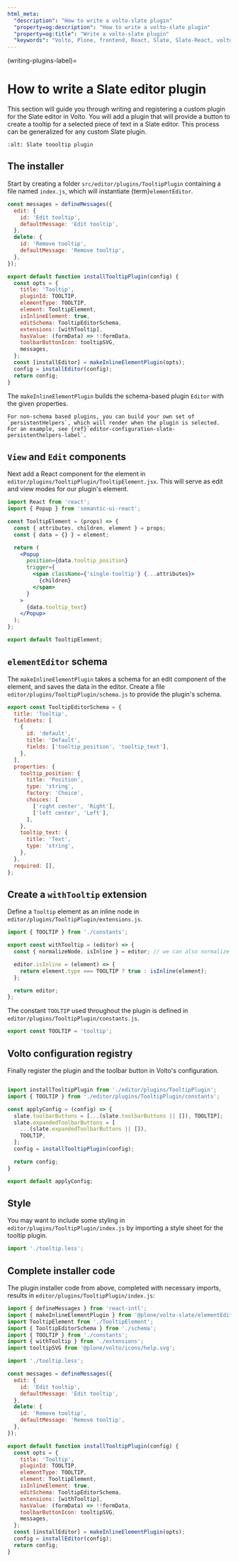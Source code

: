 ```yaml
---
html_meta:
  "description": "How to write a volto-slate plugin"
  "property=og:description": "How to write a volto-slate plugin"
  "property=og:title": "Write a volto-slate plugin"
  "keywords": "Volto, Plone, frontend, React, Slate, Slate-React, volto-slate, plugins"
---
```


(writing-plugins-label)=

# How to write a Slate editor plugin

This section will guide you through writing and registering a custom plugin for the Slate editor in Volto.
You will add a plugin that will provide a button to create a tooltip for a selected piece of text in a Slate editor.
This process can be generalized for any custom Slate plugin.

```{image} /_static/tooltip_plugin.png
:alt: Slate toooltip plugin 
```

## The installer

Start by creating a folder `src/editor/plugins/TooltipPlugin` containing a file named `index.js`, which will instantiate {term}`elementEditor`.

```js
const messages = defineMessages({
  edit: {
    id: 'Edit tooltip',
    defaultMessage: 'Edit tooltip',
  },
  delete: {
    id: 'Remove tooltip',
    defaultMessage: 'Remove tooltip',
  },
});

export default function installTooltipPlugin(config) {
  const opts = {
    title: 'Tooltip',
    pluginId: TOOLTIP,
    elementType: TOOLTIP,
    element: TooltipElement,
    isInlineElement: true,
    editSchema: TooltipEditorSchema,
    extensions: [withTooltip],
    hasValue: (formData) => !!formData,
    toolbarButtonIcon: tooltipSVG,
    messages,
  };
  const [installEditor] = makeInlineElementPlugin(opts);
  config = installEditor(config);
  return config;
}
```

The `makeInlineElementPlugin` builds the schema-based plugin `Editor` with the given properties.

```{note}
For non-schema based plugins, you can build your own set of `persistentHelpers`, which will render when the plugin is selected.
For an example, see {ref}`editor-configuration-slate-persistenthelpers-label`.
```

## `View` and `Edit` components

Next add a React component for the element in `editor/plugins/TooltipPlugin/TooltipElement.jsx`.
This will serve as edit and view modes for our plugin's element.

```jsx
import React from 'react';
import { Popup } from 'semantic-ui-react';

const TooltipElement = (props) => {
  const { attributes, children, element } = props;
  const { data = {} } = element;

  return (
    <Popup
      position={data.tooltip_position}
      trigger={
        <span className={'single-tooltip'} {...attributes}>
          {children}
        </span>
      }
    >
      {data.tooltip_text}
    </Popup>
  );
};

export default TooltipElement;
```

## `elementEditor` schema

The `makeInlineElementPlugin` takes a schema for an edit component of the element, and saves the data in the editor.
Create a file `editor/plugins/TooltipPlugin/schema.js` to provide the plugin's schema.

```js
export const TooltipEditorSchema = {
  title: 'Tooltip',
  fieldsets: [
    {
      id: 'default',
      title: 'Default',
      fields: ['tooltip_position', 'tooltip_text'],
    },
  ],
  properties: {
    tooltip_position: {
      title: 'Position',
      type: 'string',
      factory: 'Choice',
      choices: [
        ['right center', 'Right'],
        ['left center', 'Left'],
      ],
    },
    tooltip_text: {
      title: 'Text',
      type: 'string',
    },
  },
  required: [],
};

```

## Create a `withTooltip` extension

Define a `Tooltip` element as an inline node in `editor/plugins/TooltipPlugin/extensions.js`.

```js
import { TOOLTIP } from './constants';

export const withTooltip = (editor) => {
  const { normalizeNode, isInline } = editor; // we can also normalize plugin data here

  editor.isInline = (element) => {
    return element.type === TOOLTIP ? true : isInline(element);
  };

  return editor;
};
```

The constant `TOOLTIP` used throughout the plugin is defined in `editor/plugins/TooltipPlugin/constants.js`.

```js
export const TOOLTIP = 'tooltip';
```

## Volto configuration registry

Finally register the plugin and the toolbar button in Volto's configuration.

```js

import installTooltipPlugin from './editor/plugins/TooltipPlugin';
import { TOOLTIP } from './editor/plugins/TooltipPlugin/constants';

const applyConfig = (config) => {
  slate.toolbarButtons = [...(slate.toolbarButtons || []), TOOLTIP];
  slate.expandedToolbarButtons = [
    ...(slate.expandedToolbarButtons || []),
    TOOLTIP,
  ];
  config = installTooltipPlugin(config);

  return config;
}

export default applyConfig;
```

## Style

You may want to include some styling in `editor/plugins/TooltipPlugin/index.js` by importing a style sheet for the tooltip plugin.

```js
import './tooltip.less';
```

## Complete installer code

The plugin installer code from above, completed with necessary imports, results in `editor/plugins/TooltipPlugin/index.js`:

```js
import { defineMessages } from 'react-intl';
import { makeInlineElementPlugin } from '@plone/volto-slate/elementEditor';
import TooltipElement from './TooltipElement';
import { TooltipEditorSchema } from './schema';
import { TOOLTIP } from './constants';
import { withTooltip } from './extensions';
import tooltipSVG from '@plone/volto/icons/help.svg';

import './tooltip.less';

const messages = defineMessages({
  edit: {
    id: 'Edit tooltip',
    defaultMessage: 'Edit tooltip',
  },
  delete: {
    id: 'Remove tooltip',
    defaultMessage: 'Remove tooltip',
  },
});

export default function installTooltipPlugin(config) {
  const opts = {
    title: 'Tooltip',
    pluginId: TOOLTIP,
    elementType: TOOLTIP,
    element: TooltipElement,
    isInlineElement: true,
    editSchema: TooltipEditorSchema,
    extensions: [withTooltip],
    hasValue: (formData) => !!formData,
    toolbarButtonIcon: tooltipSVG,
    messages,
  };
  const [installEditor] = makeInlineElementPlugin(opts);
  config = installEditor(config);
  return config;
}
```